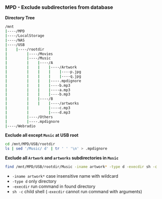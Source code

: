 ### MPD - Exclude subdirectories from database

**Directory Tree**
```sh
/mnt
|----/MPD
|----/LocalStorage
|----/NAS
|----/USB
|    |----/rootdir
|         |----/Movies
|         |----/Music
|         |    |----/A
|         |    |    |----/Artwork
|         |    |    |    |----p.jpg
|         |    |    |    |----q.jpg
|         |    |    |----.mpdignore
|         |    |    |----b.mp3
|         |    |    |----a.mp3
|         |    |    |----b.mp3
|         |    |----/B
|         |    |    |----/artworks
|         |         |----c.mp3
|         |         |----d.mp3
|         |----/Others
|         |----.mpdignore
|----/Webradio

```
**Exclude all except `Music` at USB root**
```sh
cd /mnt/MPD/USB/rootdir
ls | sed '/Music/ d' | tr ' ' '\n' > .mpdignore
```

**Exclude all `Artwork` and `artworks` subdirectories in `Music`**
```sh
find /mnt/MPD/USB/rootdir/Music -iname artwork* -type d -execdir sh -c 'echo -e "?rtwork*" > .mpdignore' \;
```
- `-iname artwork*` case insensitive name with wildcard
- `-type d` only directory
- `-execdir` run command in found directory
- `sh -c` child shell (`-execdir` cannot run command with arguments)
